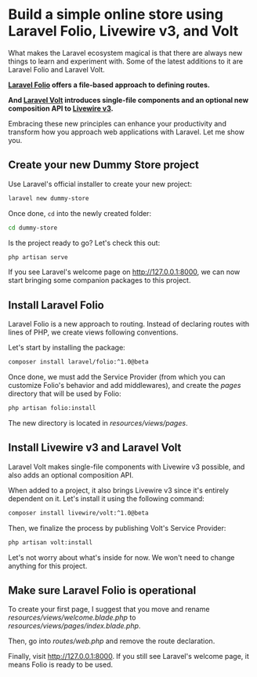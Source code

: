 # Build a simple online store using Laravel Folio, Livewire v3, and Volt

What makes the Laravel ecosystem magical is that there are always new things to learn and experiment with. Some of the latest additions to it are Laravel Folio and Laravel Volt.

**[Laravel Folio](https://github.com/laravel/folio) offers a file-based approach to defining routes.**

**And [Laravel Volt](https://laravel.com/docs/volt) introduces single-file components and an optional new composition API to [Livewire v3](https://livewire.laravel.com).**

Embracing these new principles can enhance your productivity and transform how you approach web applications with Laravel. Let me show you.

## Create your new Dummy Store project

Use Laravel's official installer to create your new project:

```bash
laravel new dummy-store
```

Once done, `cd` into the newly created folder:

```bash
cd dummy-store
```

Is the project ready to go? Let's check this out:

```bash
php artisan serve
```

If you see Laravel's welcome page on http://127.0.0.1:8000, we can now start bringing some companion packages to this project.

## Install Laravel Folio

Laravel Folio is a new approach to routing. Instead of declaring routes with lines of PHP, we create views following conventions.

Let's start by installing the package:

```bash
composer install laravel/folio:^1.0@beta
```

Once done, we must add the Service Provider (from which you can customize Folio's behavior and add middlewares), and create the *pages* directory that will be used by Folio:

```bash
php artisan folio:install
```

The new directory is located in *resources/views/pages*.

## Install Livewire v3 and Laravel Volt

Laravel Volt makes single-file components with Livewire v3 possible, and also adds an optional composition API.

When added to a project, it also brings Livewire v3 since it's entirely dependent on it. Let's install it using the following command:

```bash
composer install livewire/volt:^1.0@beta
```

Then, we finalize the process by publishing Volt's Service Provider:

```bash
php artisan volt:install
```

Let's not worry about what's inside for now. We won't need to change anything for this project.

## Make sure Laravel Folio is operational

To create your first page, I suggest that you move and rename *resources/views/welcome.blade.php* to *resources/views/pages/index.blade.php*.

Then, go into *routes/web.php* and remove the route declaration.

Finally, visit http://127.0.0.1:8000. If you still see Laravel's welcome page, it means Folio is ready to be used.
